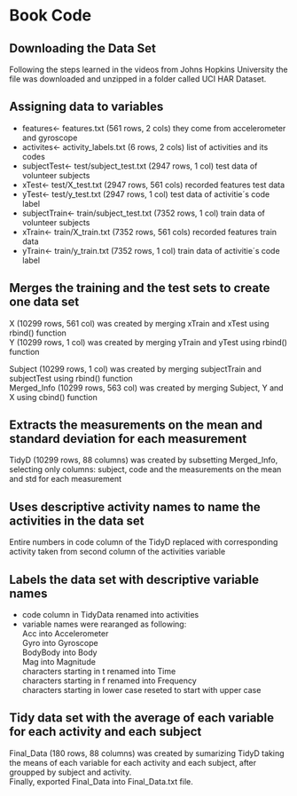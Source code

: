 # Book Code

## Downloading the Data Set
Following the steps learned in the videos from Johns Hopkins University the file was downloaded and unzipped in a folder called UCI HAR Dataset.

## Assigning data to variables
- features<- features.txt (561 rows, 2 cols)
they come from accelerometer and gyroscope
- activites<- activity_labels.txt (6 rows, 2 cols)
list of activities and its codes
- subjectTest<- test/subject_test.txt (2947 rows, 1 col)
test data of volunteer subjects
- xTest<- test/X_test.txt (2947 rows, 561 cols)
recorded features test data
- yTest<- test/y_test.txt  (2947 rows, 1 col)
test data of activitie´s code label
- subjectTrain<- train/subject_test.txt (7352 rows, 1 col)
train data of volunteer subjects
- xTrain<- train/X_train.txt (7352 rows, 561 cols)
recorded features train data
- yTrain<- train/y_train.txt (7352 rows, 1 col)
train data of activitie´s code label

## Merges the training and the test sets to create one data set
X (10299 rows, 561 col) was created by merging xTrain and xTest using rbind() function <br/>
Y (10299 rows, 1 col) was created by merging yTrain and yTest using rbind() function <br/>

Subject (10299 rows, 1 col) was created by merging subjectTrain and subjectTest using rbind() function <br/>
Merged_Info (10299 rows, 563 col) was created by merging Subject, Y and X using cbind() function

## Extracts the measurements on the mean and standard deviation for each measurement
TidyD (10299 rows, 88 columns) was created by subsetting Merged_Info, selecting only columns: subject, code and the measurements on the mean and std for each measurement

## Uses descriptive activity names to name the activities in the data set
Entire numbers in code column of the TidyD replaced with corresponding activity taken from second column of the activities variable

## Labels the data set with descriptive variable names
- code column in TidyData renamed into activities
- variable names were rearanged as following: <br/>
    Acc into Accelerometer <br/>
    Gyro into Gyroscope <br/>
    BodyBody into Body <br/>
    Mag into Magnitude <br/>
    characters starting in t renamed into Time <br/>
    characters starting in f renamed into Frequency <br/>
    characters starting in lower case reseted to start with upper case
    
## Tidy data set with the average of each variable for each activity and each subject
Final_Data (180 rows, 88 columns) was created by sumarizing TidyD taking the means of each variable for each activity and each subject, after groupped by subject and activity. <br/>
Finally, exported Final_Data into Final_Data.txt file.
